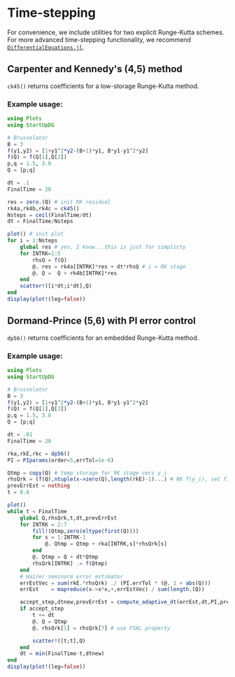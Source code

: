 # Time-stepping

For convenience, we include utilities for two explicit Runge-Kutta schemes. For more advanced time-stepping functionality, we recommend [`DifferentialEquations.jl`](https://github.com/SciML/DifferentialEquations.jl).

## Carpenter and Kennedy's (4,5) method

`ck45()` returns coefficients for a low-storage Runge-Kutta method.

### Example usage:
```julia
using Plots
using StartUpDG

# Brusselator
B = 3
f(y1,y2) = [1+y1^2*y2-(B+1)*y1, B*y1-y1^2*y2]
f(Q) = f(Q[1],Q[2])
p,q = 1.5, 3.0
Q = [p;q]

dt = .1
FinalTime = 20

res = zero.(Q) # init RK residual
rk4a,rk4b,rk4c = ck45()
Nsteps = ceil(FinalTime/dt)
dt = FinalTime/Nsteps

plot() # init plot
for i = 1:Nsteps
    global res # yes, I know...this is just for simplicty
    for INTRK=1:5
        rhsQ = f(Q)
        @. res = rk4a[INTRK]*res + dt*rhsQ # i = RK stage
        @. Q =  Q + rk4b[INTRK]*res
    end
    scatter!([i*dt;i*dt],Q)
end
display(plot!(leg=false))
```

## Dormand-Prince (5,6) with PI error control

`dp56()` returns coefficients for an embedded Runge-Kutta method.

### Example usage:
```julia
using Plots
using StartUpDG

# Brusselator
B = 3
f(y1,y2) = [1+y1^2*y2-(B+1)*y1, B*y1-y1^2*y2]
f(Q) = f(Q[1],Q[2])
p,q = 1.5, 3.0
Q = [p;q]

dt = .01
FinalTime = 20

rka,rkE,rkc = dp56()
PI = PIparams(order=5,errTol=1e-6)

Qtmp = copy(Q) # temp storage for RK stage vecs y_i
rhsQrk = (f(Q),ntuple(x->zero(Q),length(rkE)-1)...) # RK f(y_i), set first elem (FSAL)
prevErrEst = nothing
t = 0.0

plot()
while t < FinalTime
    global Q,rhsQrk,t,dt,prevErrEst
    for INTRK = 2:7
        fill!(Qtmp,zero(eltype(first(Q))))
        for s = 1:INTRK-1
            @. Qtmp = Qtmp + rka[INTRK,s]*rhsQrk[s]
        end
        @. Qtmp = Q + dt*Qtmp
        rhsQrk[INTRK] .= f(Qtmp)
    end
    # Hairer seminorm error estimator
    errEstVec = sum(rkE.*rhsQrk) ./ (PI.errTol * (@. 1 + abs(Q)))
    errEst    = mapreduce(x->x*x,+,errEstVec) / sum(length.(Q))

    accept_step,dtnew,prevErrEst = compute_adaptive_dt(errEst,dt,PI,prevErrEst)
    if accept_step
        t += dt
        @. Q = Qtmp
        @. rhsQrk[1] = rhsQrk[7] # use FSAL property

        scatter!([t;t],Q)
    end
    dt = min(FinalTime-t,dtnew)
end
display(plot!(leg=false))
```
